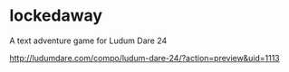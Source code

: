 # lockedaway
A text adventure game for Ludum Dare 24

http://ludumdare.com/compo/ludum-dare-24/?action=preview&uid=1113
